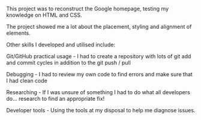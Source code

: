 This project was to reconstruct the Google homepage, testing my knowledge on HTML and CSS.

The project showed me a lot about the placement, styling and alignment of elements.

Other skills I developed and utilised include:

  Git/GitHub practical usage - I had to create a repository with lots of git add and commit cycles in addition to the git push / pull

  Debugging - I had to review my own code to find errors and make sure that I had clean code

  Researching - If I was unsure of something I had to do what all developers do... research to find an appropriate fix!
  
  Developer tools - Using the tools at my disposal to help me diagnose issues.
